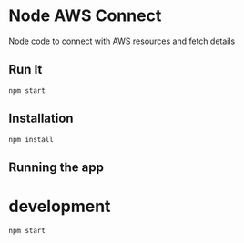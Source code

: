 # Node AWS Connect

Node code to connect with AWS resources and fetch details

## Run It

`npm start`


## Installation

`npm install`


## Running the app
# development
`npm start`
